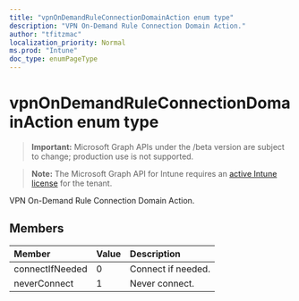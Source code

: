 ```yaml
---
title: "vpnOnDemandRuleConnectionDomainAction enum type"
description: "VPN On-Demand Rule Connection Domain Action."
author: "tfitzmac"
localization_priority: Normal
ms.prod: "Intune"
doc_type: enumPageType
---
```


# vpnOnDemandRuleConnectionDomainAction enum type

> **Important:** Microsoft Graph APIs under the /beta version are subject to change; production use is not supported.

> **Note:** The Microsoft Graph API for Intune requires an [active Intune license](https://go.microsoft.com/fwlink/?linkid=839381) for the tenant.

VPN On-Demand Rule Connection Domain Action.

## Members
|Member|Value|Description|
|:---|:---|:---|
|connectIfNeeded|0|Connect if needed.|
|neverConnect|1|Never connect.|




